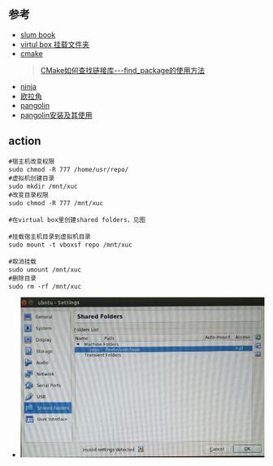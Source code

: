 ## 参考
* [slum book](https://github.com/gaoxiang12/slambook)
* [virtul box 挂载文件夹](https://blog.csdn.net/a962804835/article/details/72820355)
* [cmake](https://github.com/TheErk/CMake-tutorial)
  >[CMake如何查找链接库---find_package的使用方法](https://blog.csdn.net/u011092188/article/details/61425924)
* [ninja](https://www.jianshu.com/p/d118615c1943)
* [欧拉角](https://blog.csdn.net/csxiaoshui/article/details/65437633)
* [pangolin](https://github.com/stevenlovegrove/Pangolin)
* [pangolin安装及其使用](https://blog.csdn.net/c602273091/article/details/65441315)

## action
```
#宿主机改变权限
sudo chmod -R 777 /home/usr/repo/
#虚拟机创建目录
sudo mkdir /mnt/xuc
#改变目录权限
sudo chmod -R 777 /mnt/xuc

#在virtual box里创建shared folders，见图

#挂载宿主机目录到虚拟机目录
sudo mount -t vboxsf repo /mnt/xuc

#取消挂载
sudo umount /mnt/xuc
#删除目录
sudo rm -rf /mnt/xuc
```
* ![vbox](_images/vbox.png)